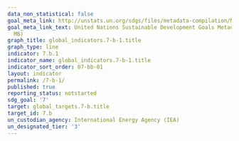 ```yaml
---
data_non_statistical: false
goal_meta_link: http://unstats.un.org/sdgs/files/metadata-compilation/Metadata-Goal-7.pdf
goal_meta_link_text: United Nations Sustainable Development Goals Metadata (PDF 4.0
  MB)
graph_title: global_indicators.7-b-1.title
graph_type: line
indicator: 7.b.1
indicator_name: global_indicators.7-b-1.title
indicator_sort_order: 07-bb-01
layout: indicator
permalink: /7-b-1/
published: true
reporting_status: notstarted
sdg_goal: '7'
target: global_targets.7-b.title
target_id: 7.b
un_custodian_agency: International Energy Agency (IEA)
un_designated_tier: '3'
---
```

